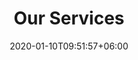 ---
title: "Our Services"
#watermark: "Services"
date: 2020-01-10T09:51:57+06:00
# shortDescription: "Cupidatat non proident sunt culpa qui officia deserunt mollit <br> anim idest laborum sed ut perspiciatis."
bgImage: "images/background/about.png"
description : "our services"
---